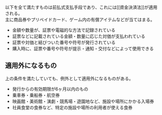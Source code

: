 以下を全て満たすものは前払式支払手段であり、これには[[資金決済法]]が適用される。  
主に商品券やプリペイドカード、ゲーム内の有償アイテムなどが当てはまる。

* 金額や数量が、証票や電磁的な方法で記録されている
* 証票などに記載されている金額・数量に応じた対価が支払われている
* 証票や対価と結びついた番号や符号が発行されている
* 購入時に、証票や番号や符号が提示・通知・交付などによって使用できる

## 適用外になるもの
上の条件を満たしていても、例外として適用外になるものがある。

* 発行からの有効期限が6ヶ月以内のもの
* 乗車券・乗船券・航空券
* 映画館・美術館・演劇・競馬場・遊園地など、施設や場所にかかる入場券
* 社員食堂の食券など、特定の施設や場所の利用者が使える食券